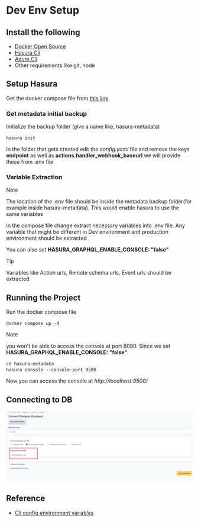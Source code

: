 # Dev Env Setup

## Install the following
* [Docker Open Source](https://www.simplilearn.com/tutorials/docker-tutorial/how-to-install-docker-on-ubuntu)  
* [Hasura Cli](https://hasura.io/docs/latest/hasura-cli/install-hasura-cli/)   
* [Azure Cli](https://learn.microsoft.com/en-us/cli/azure/)   
* Other requirements like git, node  

## Setup Hasura
Get the docker compose file from [this link](https://hasura.io/docs/latest/getting-started/docker-simple/). 

### Get metadata initial backup
Initialize the backup folder (give a name like, hasura-metadata)  
```
hasura init 
```
In the folder that gets created edit the *config.yaml* file and remove the keys **endpoint** as well as **actions.handler_webhook_baseurl** we will provide these from .env file


### Variable Extraction
> [!NOTE]  
> The location of the .env file should be inside the metadata backup folder(for example inside hasura-metadata). This would enable hasura to use the same variables
  
In the compose file change extract necessary variables into .env file. Any variable that might be different in Dev environment and production environment should be extracted   
  
You can also set **HASURA_GRAPHQL_ENABLE_CONSOLE: "false"**   
  
> [!TIP]
> Variables like Action urls, Remote schema urls, Event urls should be extracted  
  
## Running the Project
Run the docker compose file
```
docker compose up -d
```
> [!NOTE]  
> you won't be able to access the console at port 8080. Since we set **HASURA_GRAPHQL_ENABLE_CONSOLE: "false"**  

```
cd hasura-metadata
hasura console --console-port 9500
```
Now you can access the console at *http://localhost:9500/*

## Connecting to DB
![hasura db setup|500](images/1_hasura_pg_db_setup.png)

## Reference
* [Cli config environment variables](https://hasura.io/docs/latest/hasura-cli/config-reference/#environment-variables)  
